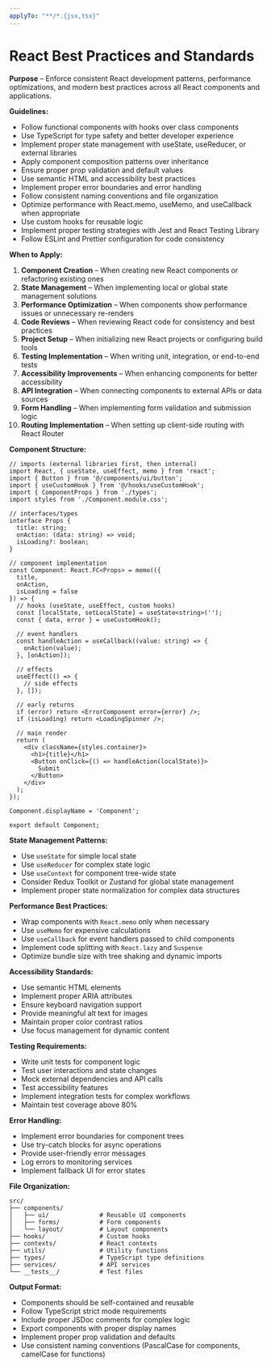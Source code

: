 ```yaml
---
applyTo: "**/*.{jsx,tsx}"
---
```


# React Best Practices and Standards

**Purpose** – Enforce consistent React development patterns, performance optimizations, and modern best practices across all React components and applications.

**Guidelines:**
- Follow functional components with hooks over class components
- Use TypeScript for type safety and better developer experience
- Implement proper state management with useState, useReducer, or external libraries
- Apply component composition patterns over inheritance
- Ensure proper prop validation and default values
- Use semantic HTML and accessibility best practices
- Implement proper error boundaries and error handling
- Follow consistent naming conventions and file organization
- Optimize performance with React.memo, useMemo, and useCallback when appropriate
- Use custom hooks for reusable logic
- Implement proper testing strategies with Jest and React Testing Library
- Follow ESLint and Prettier configuration for code consistency

**When to Apply:**
1. **Component Creation** – When creating new React components or refactoring existing ones
2. **State Management** – When implementing local or global state management solutions
3. **Performance Optimization** – When components show performance issues or unnecessary re-renders
4. **Code Reviews** – When reviewing React code for consistency and best practices
5. **Project Setup** – When initializing new React projects or configuring build tools
6. **Testing Implementation** – When writing unit, integration, or end-to-end tests
7. **Accessibility Improvements** – When enhancing components for better accessibility
8. **API Integration** – When connecting components to external APIs or data sources
9. **Form Handling** – When implementing form validation and submission logic
10. **Routing Implementation** – When setting up client-side routing with React Router

**Component Structure:**
```tsx
// imports (external libraries first, then internal)
import React, { useState, useEffect, memo } from 'react';
import { Button } from '@/components/ui/button';
import { useCustomHook } from '@/hooks/useCustomHook';
import { ComponentProps } from './types';
import styles from './Component.module.css';

// interfaces/types
interface Props {
  title: string;
  onAction: (data: string) => void;
  isLoading?: boolean;
}

// component implementation
const Component: React.FC<Props> = memo(({ 
  title, 
  onAction, 
  isLoading = false 
}) => {
  // hooks (useState, useEffect, custom hooks)
  const [localState, setLocalState] = useState<string>('');
  const { data, error } = useCustomHook();

  // event handlers
  const handleAction = useCallback((value: string) => {
    onAction(value);
  }, [onAction]);

  // effects
  useEffect(() => {
    // side effects
  }, []);

  // early returns
  if (error) return <ErrorComponent error={error} />;
  if (isLoading) return <LoadingSpinner />;

  // main render
  return (
    <div className={styles.container}>
      <h1>{title}</h1>
      <Button onClick={() => handleAction(localState)}>
        Submit
      </Button>
    </div>
  );
});

Component.displayName = 'Component';

export default Component;
```

**State Management Patterns:**
- Use `useState` for simple local state
- Use `useReducer` for complex state logic
- Use `useContext` for component tree-wide state
- Consider Redux Toolkit or Zustand for global state management
- Implement proper state normalization for complex data structures

**Performance Best Practices:**
- Wrap components with `React.memo` only when necessary
- Use `useMemo` for expensive calculations
- Use `useCallback` for event handlers passed to child components
- Implement code splitting with `React.lazy` and `Suspense`
- Optimize bundle size with tree shaking and dynamic imports

**Accessibility Standards:**
- Use semantic HTML elements
- Implement proper ARIA attributes
- Ensure keyboard navigation support
- Provide meaningful alt text for images
- Maintain proper color contrast ratios
- Use focus management for dynamic content

**Testing Requirements:**
- Write unit tests for component logic
- Test user interactions and state changes
- Mock external dependencies and API calls
- Test accessibility features
- Implement integration tests for complex workflows
- Maintain test coverage above 80%

**Error Handling:**
- Implement error boundaries for component trees
- Use try-catch blocks for async operations
- Provide user-friendly error messages
- Log errors to monitoring services
- Implement fallback UI for error states

**File Organization:**
```
src/
├── components/
│   ├── ui/              # Reusable UI components
│   ├── forms/           # Form components
│   └── layout/          # Layout components
├── hooks/               # Custom hooks
├── contexts/            # React contexts
├── utils/               # Utility functions
├── types/               # TypeScript type definitions
├── services/            # API services
└── __tests__/           # Test files
```

**Output Format:**
- Components should be self-contained and reusable
- Follow TypeScript strict mode requirements
- Include proper JSDoc comments for complex logic
- Export components with proper display names
- Implement proper prop validation and defaults
- Use consistent naming conventions (PascalCase for components, camelCase for functions)
